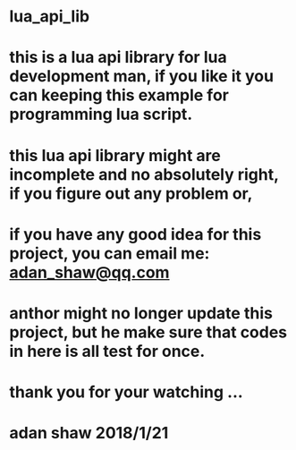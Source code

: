 # lua_api_lib
# this is a lua api library for lua development man, if you like it you can keeping this example for programming lua script.
# this lua api library might are incomplete and no absolutely right, if you figure out any problem or,
# if you have any good idea for this project, you can email me: adan_shaw@qq.com
# anthor might no longer update this project, but he make sure that codes in here is all test for once.
# thank you for your watching ...
# adan shaw 2018/1/21
